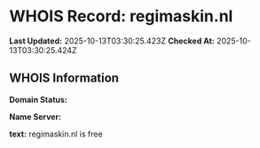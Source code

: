 # WHOIS Record: regimaskin.nl

**Last Updated:** 2025-10-13T03:30:25.423Z
**Checked At:** 2025-10-13T03:30:25.424Z

## WHOIS Information

**Domain Status:** 

**Name Server:** 

**text:** regimaskin.nl is free

